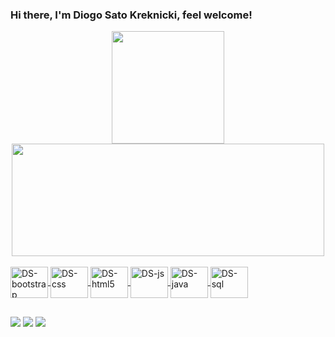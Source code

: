 ### Hi there, I'm Diogo Sato Kreknicki, feel welcome!

<div align="center">
  <a href="https://github.com/DiogoSato">
  <img height="180em" src="https://github-readme-stats.vercel.app/api?username=DiogoSato&show_icons=true&theme=tokyonight&include_all_commits=true&count_private=true"/>
  <img height="180em"width="500em" src="https://github-readme-stats.vercel.app/api/top-langs/?username=DiogoSato&layout=compact&langs_count=7&theme=tokyonight"/>
</div>
  
<div style="display: inline_block"><br>
  <img align="center" alt="DS-bootstrap" height="50" width="60" src="https://cdn.jsdelivr.net/gh/devicons/devicon/icons/bootstrap/bootstrap-plain-wordmark.svg">
  <img align="center" alt="DS-css" height="50" width="60" src="https://cdn.jsdelivr.net/gh/devicons/devicon/icons/css3/css3-original-wordmark.svg">
  <img align="center" alt="DS-html5" height="50" width="60" src="https://cdn.jsdelivr.net/gh/devicons/devicon/icons/html5/html5-original-wordmark.svg">
  <img align="center" alt="DS-js" height="50" width="60" src="https://cdn.jsdelivr.net/gh/devicons/devicon/icons/javascript/javascript-original.svg">
  <img align="center" alt="DS-java" height="50" width="60" src="https://cdn.jsdelivr.net/gh/devicons/devicon/icons/java/java-plain-wordmark.svg">
  <img align="center" alt="DS-sql" height="50" width="60" src="https://cdn.jsdelivr.net/gh/devicons/devicon/icons/postgresql/postgresql-original-wordmark.svg">
</div>
  
  ##
  
  <div> 
  <a href="mailto:diogosato12@gmail.com" target="_blank"><img src="https://img.shields.io/badge/Gmail-D14836?style=for-the-badge&logo=gmail&logoColor=white" target="_blank"></a>
    <a href="linkedin.com/in/diogo-sato-kreknicki-464300207" target="_blank"><img src="https://img.shields.io/badge/LinkedIn-0077B5?style=for-the-badge&logo=linkedin&logoColor=white" target="_blank"></a>
    <a href="https://www.instagram.com/diogo_sato_/" target="_blank"><img src="https://img.shields.io/badge/Instagram-E4405F?style=for-the-badge&logo=instagram&logoColor=white" target="_blank"></a>
</div>

